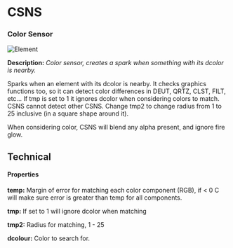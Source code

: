 # CSNS
### Color Sensor

![Element](https://i.imgur.com/045xT4J.gif)

**Description:**  *Color sensor, creates a spark when something with its dcolor is nearby.*

Sparks when an element with its dcolor is nearby. It checks graphics functions too, so it can detect color differences in DEUT, QRTZ, CLST, FILT, etc... If tmp is set to 1 it ignores dcolor when considering colors to match. CSNS cannot detect other CSNS. Change tmp2 to change radius from 1 to 25 inclusive (in a square shape around it).

When considering color, CSNS will blend any alpha present, and ignore fire glow.

## Technical
#### Properties
**temp:** Margin of error for matching each color component (RGB), if < 0 C will make sure error is greater than temp for all components.

**tmp:** If set to 1 will ignore dcolor when matching

**tmp2:** Radius for matching, 1 - 25

**dcolour:** Color to search for.